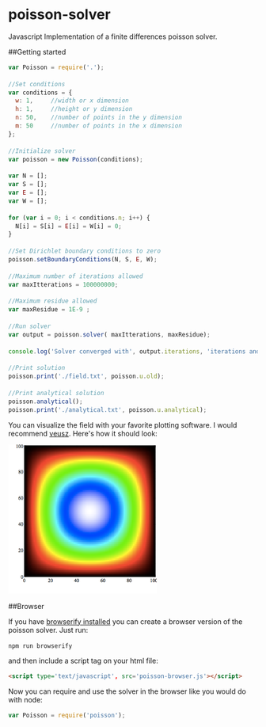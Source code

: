 # poisson-solver
Javascript Implementation of a finite differences poisson solver.

##Getting started 

```javascript
var Poisson = require('.');

//Set conditions
var conditions = {
  w: 1,		//width or x dimension
  h: 1,		//height or y dimension
  n: 50, 	//number of points in the y dimension
  m: 50		//number of points in the x dimension
};

//Initialize solver
var poisson = new Poisson(conditions);

var N = [];
var S = [];
var E = [];
var W = [];

for (var i = 0; i < conditions.n; i++) {
  N[i] = S[i] = E[i] = W[i] = 0;
}

//Set Dirichlet boundary conditions to zero
poisson.setBoundaryConditions(N, S, E, W);

//Maximum number of iterations allowed
var maxItterations = 100000000;

//Maximum residue allowed
var maxResidue = 1E-9 ;

//Run solver 
var output = poisson.solver( maxItterations, maxResidue);

console.log('Solver converged with', output.iterations, 'iterations and', output.residue, 'residue.');

//Print solution
poisson.print('./field.txt', poisson.u.old);

//Print analytical solution
poisson.analytical();
poisson.print('./analytical.txt', poisson.u.analytical);

```

You can visualize the field with your favorite plotting software. I would recommend [veusz](http://home.gna.org/veusz/). Here's how it should look:

![Solution](https://raw.githubusercontent.com/fjsousa/poisson-solver/master/docs/analytical.png "Solution")


##Browser

If you have [browserify installed](https://github.com/substack/node-browserify) you can create a browser version of the poisson solver. Just run:

`npm run browserify`

and then include a script tag on your html file:

```html
<script type='text/javascript', src='poisson-browser.js'></script>
```

Now you can require and use the solver in the browser like you would do with node:

```javascript
var Poisson = require('poisson');
```
